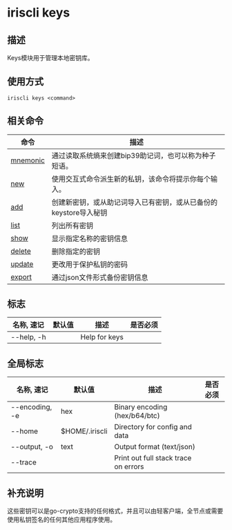 # iriscli keys

## 描述

Keys模块用于管理本地密钥库。

## 使用方式

```shell
iriscli keys <command>
```

## 相关命令

| 命令                     | 描述                                                    |
| ----------------------- | ------------------------------------------------------- |
| [mnemonic](mnemonic.md) | 通过读取系统熵来创建bip39助记词，也可以称为种子短语。           |
| [new](new.md)           | 使用交互式命令派生新的私钥，该命令将提示你每个输入。            |
| [add](add.md)           | 创建新密钥，或从助记词导入已有密钥，或从已备份的keystore导入秘钥 |
| [list](list.md)         | 列出所有密钥                                             |
| [show](show.md)         | 显示指定名称的密钥信息                                     |
| [delete](delete.md)     | 删除指定的密钥                                            |
| [update](update.md)     | 更改用于保护私钥的密码                                     |
| [export](export.md)     | 通过json文件形式备份密钥信息                               |

## 标志

| 名称, 速记       | 默认值   | 描述           | 是否必须  |
| --------------- | ------- | ------------- | -------- |
| --help, -h      |         | Help for keys |          |

## 全局标志

| 名称, 速记       | 默认值          | 描述                                  | 是否必须 |
| --------------- | -------------- | ------------------------------------ | ------- |
| --encoding, -e  | hex            | Binary encoding (hex/b64/btc)        |         |
| --home          | $HOME/.iriscli | Directory for config and data        |         |
| --output, -o    | text           | Output format (text/json)            |         |
| --trace         |                | Print out full stack trace on errors |         |

## 补充说明

这些密钥可以是go-crypto支持的任何格式，并且可以由轻客户端，全节点或需要使用私钥签名的任何其他应用程序使用。
